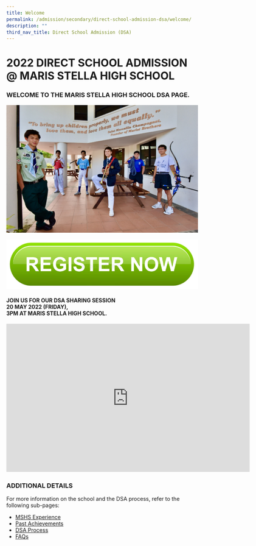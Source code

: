 ```yaml
---
title: Welcome
permalink: /admission/secondary/direct-school-admission-dsa/welcome/
description: ""
third_nav_title: Direct School Admission (DSA)
---
```

# 2022 DIRECT SCHOOL ADMISSION @ MARIS STELLA HIGH SCHOOL


  

### WELCOME TO THE MARIS STELLA HIGH SCHOOL DSA PAGE.

![](/images/Admission/dsa%20banner.jpeg)

<p><a href="https://form.gov.sg/5eb8f82b9de2f000116b3084">
<img src="/images/Admission/registernow.png">
</a></p>


#### JOIN US FOR OUR DSA SHARING SESSION<br> 20 MAY 2022 (FRIDAY), <br> 3PM AT MARIS STELLA HIGH SCHOOL.

<iframe src="https://docs.google.com/presentation/d/e/2PACX-1vQcO3rUl8tmCl6xCYybLUqbwubE8mnn3pVaoKudXId-n83Wxzk0yG_otlVfpV1iDQ/embed?start=true&amp;loop=true&amp;delayms=5000" frameborder="0" width="640" height="389" allowfullscreen="true"></iframe>



### ADDITIONAL DETAILS


For more information on the school and the DSA process, refer to the following sub-pages:  

*   [MSHS Experience](https://staging.d2r0kwuamjw0vo.amplifyapp.com/admission/secondary/direct-school-admission-dsa/mshs-experience/)
*   [Past Achievements](https://staging.d2r0kwuamjw0vo.amplifyapp.com/about-mshs/secondary/school-achievements/2022/)
*   [DSA Process](https://staging.d2r0kwuamjw0vo.amplifyapp.com/admission/secondary/direct-school-admission-dsa/dsa-process/)
*   [FAQs](https://staging.d2r0kwuamjw0vo.amplifyapp.com/admission/secondary/direct-school-admission-dsa/faqs/)